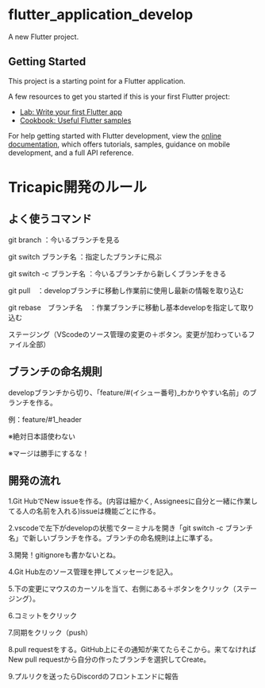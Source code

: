 # flutter_application_develop

A new Flutter project.

## Getting Started

This project is a starting point for a Flutter application.

A few resources to get you started if this is your first Flutter project:

- [Lab: Write your first Flutter app](https://docs.flutter.dev/get-started/codelab)
- [Cookbook: Useful Flutter samples](https://docs.flutter.dev/cookbook)

For help getting started with Flutter development, view the
[online documentation](https://docs.flutter.dev/), which offers tutorials,
samples, guidance on mobile development, and a full API reference.


# Tricapic開発のルール
  
## よく使うコマンド

git branch ：今いるブランチを見る

git switch ブランチ名 ：指定したブランチに飛ぶ

git switch -c ブランチ名 ：今いるブランチから新しくブランチをきる

git pull　：developブランチに移動し作業前に使用し最新の情報を取り込む

git rebase　ブランチ名　：作業ブランチに移動し基本developを指定して取り込む

ステージング（VScodeのソース管理の変更の＋ボタン。変更が加わっているファイル全部）

## ブランチの命名規則
  
developブランチから切り、「feature/#(イシュー番号)_わかりやすい名前」のブランチを作る。

例：feature/#1_header
  
※絶対日本語使わない

※マージは勝手にするな！

## 開発の流れ
1.Git HubでNew issueを作る。(内容は細かく, Assigneesに自分と一緒に作業してる人の名前を入れる)issueは機能ごとに作る。

2.vscodeで左下がdevelopの状態でターミナルを開き「git switch -c ブランチ名」で新しいブランチを作る。ブランチの命名規則は上に準ずる。

3.開発！gitignoreも書かないとね。

4.Git Hub左のソース管理を押してメッセージを記入。

5.下の変更にマウスのカーソルを当て、右側にある＋ボタンをクリック（ステージング）。

6.コミットをクリック

7.同期をクリック（push）

8.pull requestをする。GitHub上にその通知が来てたらそこから。来てなければNew pull requestから自分の作ったブランチを選択してCreate。

9.プルリクを送ったらDiscordのフロントエンドに報告